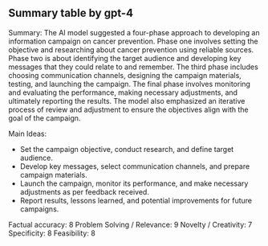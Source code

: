 ## Summary table by gpt-4
Summary: 
The AI model suggested a four-phase approach to developing an information campaign on cancer prevention. Phase one involves setting the objective and researching about cancer prevention using reliable sources. Phase two is about identifying the target audience and developing key messages that they could relate to and remember. The third phase includes choosing communication channels, designing the campaign materials, testing, and launching the campaign. The final phase involves monitoring and evaluating the performance, making necessary adjustments, and ultimately reporting the results. The model also emphasized an iterative process of review and adjustment to ensure the objectives align with the goal of the campaign.

Main Ideas:
- Set the campaign objective, conduct research, and define target audience.
- Develop key messages, select communication channels, and prepare campaign materials.
- Launch the campaign, monitor its performance, and make necessary adjustments as per feedback received.
- Report results, lessons learned, and potential improvements for future campaigns.

Factual accuracy: 8
Problem Solving / Relevance: 9
Novelty / Creativity: 7
Specificity: 8
Feasibility: 8